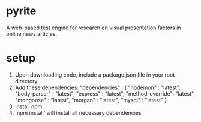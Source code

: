 # pyrite
A web-based test engine for research on visual presentation factors in online
news articles.

# setup
1. Upon downloading code, include a package.json file in your root directory
2. Add these dependencies:
    "dependencies" : {
        "nodemon"        : "latest",
        "body-parser"    : "latest",
        "express"        : "latest",
        "method-override": "latest",
        "mongoose"       : "latest",
        "morgan"         : "latest",
        "mysql"          : "latest"
    }
2. Install npm
3. 'npm install' will install all necessary dependencies
